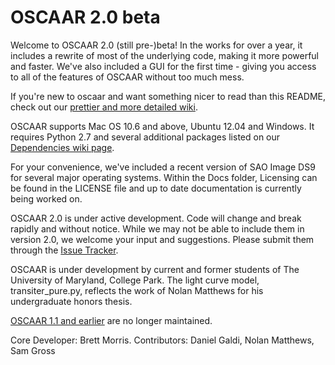 OSCAAR 2.0 beta
================================

Welcome to OSCAAR 2.0 (still pre-)beta! In the works for over a year, it includes a rewrite of most of the underlying code, making it more powerful and faster. We've also included a GUI for the first time - giving you access to all of the features of OSCAAR without too much mess. 

If you're new to oscaar and want something nicer to read than this README, check out our [prettier and more detailed wiki](https://github.com/OSCAAR/OSCAAR/wiki).

OSCAAR supports Mac OS 10.6 and above, Ubuntu 12.04 and Windows. It requires Python 2.7 and several additional packages listed on our [Dependencies wiki page](https://github.com/OSCAAR/OSCAAR/wiki/Dependencies).

For your convenience, we've included a recent version of SAO Image DS9 for several major operating systems. Within the Docs folder, Licensing can be found in the LICENSE file and up to date documentation is currently being worked on.

OSCAAR 2.0 is under active development. Code will change and break rapidly and without notice. While we may not be able to include them in version 2.0, we welcome your input and suggestions. Please submit them through the [Issue Tracker](https://github.com/OSCAAR/OSCAAR/issues).

OSCAAR is under development by current and former students of The University of Maryland, College Park. The light curve model, transiter_pure.py, reflects the work of Nolan Matthews for his undergraduate honors thesis. 

[OSCAAR 1.1 and earlier](https://code.google.com/p/oscaar/) are no longer maintained.



Core Developer: Brett Morris. Contributors: Daniel Galdi, Nolan Matthews, Sam Gross
